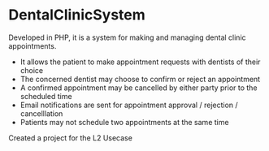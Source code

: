 # DentalClinicSystem
Developed in PHP, it is a system for making and managing dental clinic appointments. 
* It allows the patient to make appointment requests with dentists of their choice
* The concerned dentist may choose to confirm or reject an appointment
* A confirmed appointment may be cancelled by either party prior to the scheduled time
* Email notifications are sent for appointment approval / rejection / cancelllation
* Patients may not schedule two appointments at the same time



Created a project for the L2 Usecase